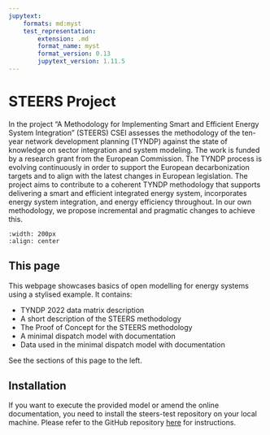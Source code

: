 ```yaml
---
jupytext:
    formats: md:myst
    test_representation:
        extension: .md
        format_name: myst
        format_version: 0.13
        jupytext_version: 1.11.5
---
```


# STEERS Project 

In the project “A Methodology for Implementing Smart and Efficient Energy System Integration” (STEERS) CSEI assesses the methodology of the ten-year network development planning (TYNDP) against the state of knowledge on sector integration and system modeling. The work is funded by a research grant from the European Commission. The TYNDP process is evolving continuously in order to support the European decarbonization targets and to align with the latest changes in European legislation. The project aims to contribute to a coherent TYNDP methodology that supports delivering a smart and efficient integrated energy system, incorporates energy system integration, and energy efficiency throughout. In our own methodology, we propose incremental and pragmatic changes to achieve this.

```{image} EN_FundedbytheEU_RGB_POS.png
:width: 200px
:align: center
```

## This page

This webpage showcases basics of open modelling for energy systems using a stylised example. 
It contains:
- TYNDP 2022 data matrix description
- A short description of the STEERS methodology
- The Proof of Concept for the STEERS methodology
- A minimal dispatch model with documentation
- Data used in the minimal dispatch model with documentation

See the sections of this page to the left.


## Installation 

If you want to execute the provided model or amend the online documentation, you need to install the steers-test repository on your local machine.
Please refer to the GitHub repository [here](https://github.com/juliusmeier/steers-test) for instructions.
